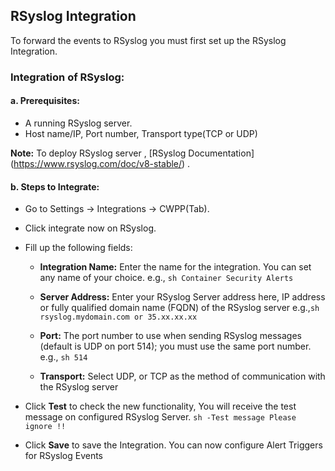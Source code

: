 ## RSyslog Integration

To forward the events to RSyslog you must first set up the RSyslog Integration.

### Integration of RSyslog:
#### **a. Prerequisites:**
+ A running RSyslog server.
+ Host name/IP, Port number, Transport type(TCP or UDP)

**Note:** To deploy RSyslog server , [RSyslog Documentation] (https://www.rsyslog.com/doc/v8-stable/) .

#### **b. Steps to Integrate:**

+ Go to Settings → Integrations → CWPP(Tab).
+ Click integrate now on RSyslog.
+ Fill up the following fields:
    + **Integration Name:** Enter the name for the integration. You can set any name of your choice. e.g., ```sh Container Security Alerts ```

    + **Server Address:** Enter your RSyslog Server address here, IP address or fully qualified domain name (FQDN) of the RSyslog server e.g.,```sh rsyslog.mydomain.com or 35.xx.xx.xx ```

    + **Port:** The port number to use when sending RSyslog messages (default is UDP on port 514); you must use the same port number. e.g., ```sh 514 ```

    + **Transport:** Select UDP, or TCP as the method of communication with the RSyslog server

+ Click **Test** to check the new functionality, You will receive the test message on configured RSyslog Server. ```sh -Test message Please ignore !!```

+ Click **Save** to save the Integration. You can now configure Alert Triggers for RSyslog Events